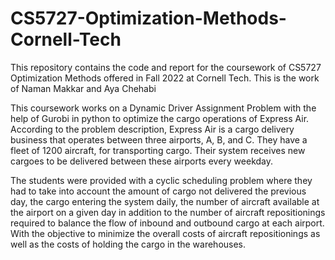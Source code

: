 # CS5727-Optimization-Methods-Cornell-Tech
This repository contains the code and report for the coursework of CS5727 Optimization Methods offered in Fall 2022 at Cornell Tech. This is the work of Naman Makkar and Aya Chehabi

This coursework works on a Dynamic Driver Assignment Problem with the help of Gurobi in python to optimize the cargo operations of Express Air. 
According to the problem description, Express Air is a cargo delivery business that operates between three airports, A, B, and C.
They have a fleet of 1200 aircraft, for transporting cargo. Their system receives new cargoes to be delivered between these airports every weekday.

The students were provided with a cyclic scheduling problem where they had to take into account the amount of cargo not delivered the previous day, the cargo entering the system daily, the number of aircraft available at the airport on a given day in addition to the number of aircraft repositionings required to balance the flow of inbound and outbound cargo at each airport.
With the objective to minimize the overall costs of aircraft repositionings as well as the costs of holding the cargo in the warehouses.
